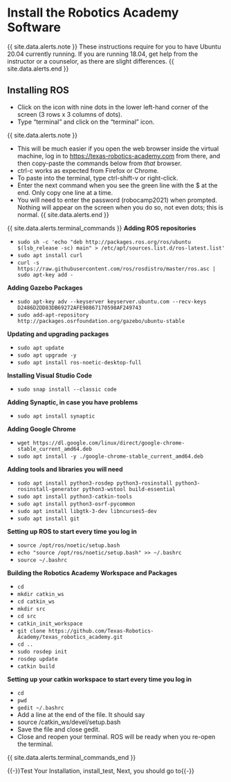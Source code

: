 # Install the Robotics Academy Software
{{ site.data.alerts.note }}
These instructions require for you to have Ubuntu 20.04 currently running. If you are running 18.04, get help from the instructor or a counselor, as there are slight differences.
{{ site.data.alerts.end }}

## Installing ROS
* Click on the icon with nine dots in the lower left-hand corner of the screen (3 rows x 3 columns of dots).
* Type “terminal” and click on the “terminal” icon.

{{ site.data.alerts.note }}
* This will be much easier if you open the web browser inside the virtual machine, log in to https://texas-robotics-academy.com from there, and then copy-paste the commands below from *that* browser.
* ctrl-c works as expected from Firefox or Chrome.
* To paste into the terminal, type ctrl-shift-v or right-click.
* Enter the next command when you see the green line with the $ at the end. Only copy one line at a time.
* You will need to enter the password (robocamp2021) when prompted. Nothing will appear on the screen when you do so, not even dots; this is normal.
{{ site.data.alerts.end }}

{{ site.data.alerts.terminal_commands }}
**Adding ROS repositories**
* `sudo sh -c 'echo "deb http://packages.ros.org/ros/ubuntu $(lsb_release -sc) main" > /etc/apt/sources.list.d/ros-latest.list'`
* `sudo apt install curl`
* `curl -s https://raw.githubusercontent.com/ros/rosdistro/master/ros.asc | sudo apt-key add -`

**Adding Gazebo Packages**
* `sudo apt-key adv --keyserver keyserver.ubuntu.com --recv-keys D2486D2DD83DB69272AFE98867170598AF249743`
* `sudo add-apt-repository http://packages.osrfoundation.org/gazebo/ubuntu-stable`

**Updating and upgrading packages**
* `sudo apt update`
* `sudo apt upgrade -y`
* `sudo apt install ros-noetic-desktop-full`

**Installing Visual Studio Code**
* `sudo snap install --classic code`

**Adding Synaptic, in case you have problems**
* `sudo apt install synaptic`

**Adding Google Chrome**
* `wget https://dl.google.com/linux/direct/google-chrome-stable_current_amd64.deb`
* `sudo apt install -y ./google-chrome-stable_current_amd64.deb`


**Adding tools and libraries you will need**
* `sudo apt install python3-rosdep python3-rosinstall python3-rosinstall-generator python3-wstool build-essential`
* `sudo apt install python3-catkin-tools`
* `sudo apt install python3-osrf-pycommon`
* `sudo apt install libgtk-3-dev libncurses5-dev`
* `sudo apt install git`

**Setting up ROS to start every time you log in**
* `source /opt/ros/noetic/setup.bash`
* `echo "source /opt/ros/noetic/setup.bash" >> ~/.bashrc`
* `source ~/.bashrc`

**Building the Robotics Academy Workspace and Packages**
* `cd`
* `mkdir catkin_ws`
* `cd catkin_ws`
* `mkdir src`
* `cd src`
* `catkin_init_workspace`
* `git clone https://github.com/Texas-Robotics-Academy/texas_robotics_academy.git`
* `cd ..`
* `sudo rosdep init`
* `rosdep update`
* `catkin build`

**Setting up your catkin workspace to start every time you log in**
* `cd`
* `pwd`
* `gedit ~/.bashrc`
* Add a line at the end of the file. It should say
* source <put the output of pwd here>/catkin_ws/devel/setup.bash
* Save the file and close gedit.
* Close and reopen your terminal. ROS will be ready when you re-open the terminal.

{{ site.data.alerts.terminal_commands_end }}






{{-}}Test Your Installation, install_test, Next, you should go to{{-}}